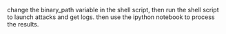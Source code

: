 change the binary_path variable in the shell script, then run the shell script to launch attacks and get logs. then use the ipython notebook to process the results.
